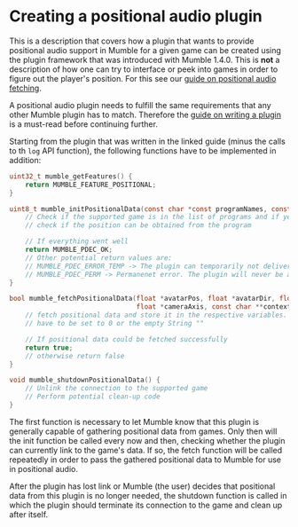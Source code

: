 # Creating a positional audio plugin

This is a description that covers how a plugin that wants to provide positional audio support in Mumble for a given game can be created using the
plugin framework that was introduced with Mumble 1.4.0. This is **not** a description of how one can try to interface or peek into games in order to
figure out the player's position. For this see our [guide on positional audio
fetching](https://www.mumble.info/documentation/developer/positional-audio/create-plugin/).

A positional audio plugin needs to fulfill the same requirements that any other Mumble plugin has to match. Therefore the [guide on writing a
plugin](CreatePlugin.md) is a must-read before continuing further.

Starting from the plugin that was written in the linked guide (minus the calls to th `log` API function), the following functions have to be
implemented in addition:
```c
uint32_t mumble_getFeatures() {
    return MUMBLE_FEATURE_POSITIONAL;
}

uint8_t mumble_initPositionalData(const char *const programNames, const uint64_t programPIDs, size_t programCount) {
    // Check if the supported game is in the list of programs and if yes
	// check if the position can be obtained from the program

	// If everything went well
    return MUMBLE_PDEC_OK;
	// Other potential return values are:
	// MUMBLE_PDEC_ERROR_TEMP -> The plugin can temporarily not deliver positional data
	// MUMBLE_PDEC_PERM -> Permanenet error. The plugin will never be able to deliver positional data
}

bool mumble_fetchPositionalData(float *avatarPos, float *avatarDir, float *avatarAxis, float *cameraPos, float *cameraDir,
                                float *cameraAxis, const char **context, const char **identity) {
    // fetch positional data and store it in the respective variables. All fields that can't be filled properly
	// have to be set to 0 or the empty String ""

	// If positional data could be fetched successfully
	return true;
	// otherwise return false
}

void mumble_shutdownPositionalData() {
	// Unlink the connection to the supported game
    // Perform potential clean-up code
}
```

The first function is necessary to let Mumble know that this plugin is generally capable of gathering positional data from games. Only then will the
init function be called every now and then, checking whether the plugin can currently link to the game's data. If so, the fetch function will be
called repeatedly in order to pass the gathered positional data to Mumble for use in positional audio.

After the plugin has lost link or Mumble (the user) decides that positional data from this plugin is no longer needed, the shutdown function is called
in which the plugin should terminate its connection to the game and clean up after itself.


